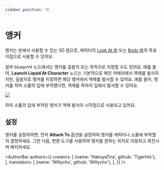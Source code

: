 ```yaml
---
sidebar_position: 70
---
```


# 앵커

앵커는 씬에서 사용할 수 있는 3D 점으로, 캐릭터의 [Look At IK](character/#look-ik) 또는 [Body IK](character/#body-ik)의 목표 지점으로 사용할 수 있어요.

일부 blueprint 노드에서는 앵커를 출발지 또는 목적지로 지정할 수도 있어요. 예를 들어, **Launch Liquid At Character** 노드는 기본적으로 메인 카메라에서 액체를 발사하지만, 출발지로 앵커를 지정하면 해당 앵커에서 액체를 발사할 수 있어요. 예를 들어, 앵커를 하마 소품의 입에 부착했다면, 액체를 하마의 입에서 발사할 수 있어요.

![](/doc-img/en-anchor-1.png)
<p class="img-desc">하마 소품의 입에 부착된 앵커가 액체 발사의 시작점으로 사용되고 있어요.</p>

## 설정

앵커를 설정하려면, 먼저 **Attach To** 옵션을 설정하여 앵커를 캐릭터나 소품에 부착할지 결정하세요. 그런 다음, 변환 도구를 사용하여 앵커를 원하는 위치로 이동하고 회전시켜 배치하세요.

<AuthorBar authors={{
  creators: [
    {name: 'HakuyaTira', github: 'TigerHix'},
  ],
  translators: [
    {name: 'Willycho', github: 'Willycho'},
  ],
}} />
